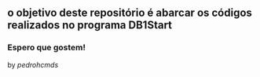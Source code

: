 ## o objetivo deste repositório é abarcar os códigos realizados no programa DB1Start

### Espero que gostem!


by _pedrohcmds_